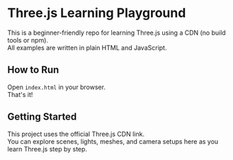 # Three.js Learning Playground

This is a beginner-friendly repo for learning Three.js using a CDN (no build tools or npm).  
All examples are written in plain HTML and JavaScript.

## How to Run

Open `index.html` in your browser.  
That's it!

## Getting Started

This project uses the official Three.js CDN link.  
You can explore scenes, lights, meshes, and camera setups here as you learn Three.js step by step.

